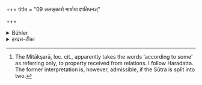 +++
title = "09 अलङ्कारो भार्याया ज्ञातिधनञ्"

+++

<details><summary>Bühler</summary>

9. According to some, the share of the wife consists of her ornaments, and the wealth (which she may have received) from her relations. [^8] 


[^8]:  The Mitākṣarā, loc. cit., apparently takes the words 'according to some' as referring only, to property received from relations. I follow Haradatta. The former interpretation is, however, admissible, if the Sūtra is split into two.
</details>

<details><summary>हरदत्त-टीका</summary>

## सूत्रम्
अलङ्कारो भार्यायाः ज्ञातिधनं चेत्येके ॥ ९ ॥  
## टिप्पनी
भार्यायास्तु धृतोऽलङ्कारोऽशः, ज्ञातिभ्यः पित्रादिभ्यश्च यल्लब्धं धनं तच्चेत्येवमेके मन्यते ॥९॥*  

- * एतचिह्नानन्तरं यतोऽपि नानुवादः। ॥ ११॥ स्पष्टम् ॥ इत्यधिकपाठो दृश्यते छ. पुस्तके।
</details>
